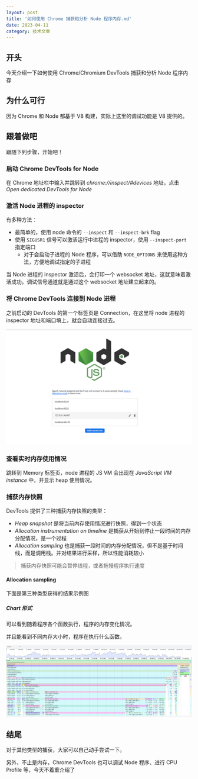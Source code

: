 ```yaml
---
layout: post
title: '如何使用 Chrome 捕获和分析 Node 程序内存.md'
date: 2023-04-11
category: 技术文章
---
```


## 开头

今天介绍一下如何使用 Chrome/Chromium DevTools 捕获和分析 Node 程序内存



## 为什么可行

因为 Chrome 和 Node 都基于 V8 构建，实际上这里的调试功能是 V8 提供的。



## 跟着做吧

跟随下列步骤，开始吧！

### 启动 Chrome DevTools for Node

在 Chrome 地址栏中输入并跳转到   *chrome://inspect/#devices*   地址，点击   *Open dedicated DevTools for Node*

### 激活 Node 进程的 inspector

有多种方法：

- 最简单的，使用 node 命令的   `--inspect`   和   `--inspect-brk`  flag
- 使用   `SIGUSR1`  信号可以激活运行中进程的 inspector，使用   `--inspect-port`  指定端口
    - 对于会启动子进程的 Node 程序，可以借助   `NODE_OPTIONS`  来使用这种方法，方便地调试指定的子进程




当 Node 进程的 inspector 激活后，会打印一个 websocket 地址，这就意味着激活成功。调试信号通道就是通过这个 websocket 地址建立起来的。

### 将 Chrome DevTools 连接到 Node 进程

之前启动的 DevTools 的第一个标签页是 Connection，在这里将 node 进程的 inspector 地址和端口填上，就会自动连接过去。

![](../attachments/Pasted%20image%2020240315130231.png)

### 查看实时内存使用情况

跳转到 Memory 标签页，node 进程的 JS VM 会出现在   *JavaScript VM instance*   中，并显示 heap 使用情况。

### 捕获内存快照

DevTools 提供了三种捕获内存快照的类型：

- *Heap snapshot*   是将当前内存使用情况进行快照，得到一个状态
- *Allocation instrumentation on timeline*   是捕获从开始到停止一段时间的内存分配情况，是一个过程
- *Allocation sampling*   也是捕获一段时间的内存分配情况，但不是基于时间线，而是调用栈。并对结果进行采样，所以性能消耗较小


> 捕获内存快照可能会暂停线程，或者拖慢程序执行速度



#### Allocation sampling

下面是第三种类型获得的结果示例图

##### Chart 形式

可以看到随着程序各个函数执行，程序的内存变化情况。

并且能看到不同内存大小时，程序在执行什么函数。


![](../attachments/Pasted%20image%2020240315130242.png)




## 结尾

对于其他类型的捕获，大家可以自己动手尝试一下。



另外，不止是内存，Chrome DevTools 也可以调试 Node 程序、进行 CPU Profile 等，今天不着重介绍了

